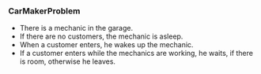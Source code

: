 ### CarMakerProblem

* There is a mechanic in the garage. 
* If there are no customers, the mechanic is asleep.   
* When a customer enters, he wakes up the mechanic.   
* If a customer enters while the mechanics are working, he waits, if there is room, otherwise he leaves.
